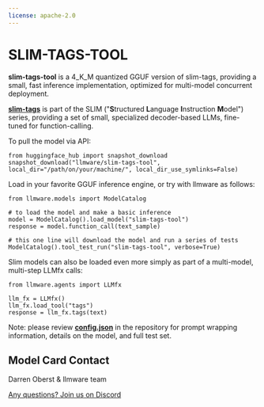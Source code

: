 ```yaml
---
license: apache-2.0
---
```


# SLIM-TAGS-TOOL

<!-- Provide a quick summary of what the model is/does. -->


**slim-tags-tool** is a 4_K_M quantized GGUF version of slim-tags, providing a small, fast inference implementation, optimized for multi-model concurrent deployment.  

[**slim-tags**](https://huggingface.co/llmware/slim-tags) is part of the SLIM ("**S**tructured **L**anguage **I**nstruction **M**odel") series, providing a set of small, specialized decoder-based LLMs, fine-tuned for function-calling.

To pull the model via API:  

    from huggingface_hub import snapshot_download           
    snapshot_download("llmware/slim-tags-tool", local_dir="/path/on/your/machine/", local_dir_use_symlinks=False)  
    

Load in your favorite GGUF inference engine, or try with llmware as follows:

    from llmware.models import ModelCatalog  
    
    # to load the model and make a basic inference
    model = ModelCatalog().load_model("slim-tags-tool")
    response = model.function_call(text_sample)  

    # this one line will download the model and run a series of tests
    ModelCatalog().tool_test_run("slim-tags-tool", verbose=True)  


Slim models can also be loaded even more simply as part of a multi-model, multi-step LLMfx calls:

    from llmware.agents import LLMfx

    llm_fx = LLMfx()
    llm_fx.load_tool("tags")
    response = llm_fx.tags(text)  


Note: please review [**config.json**](https://huggingface.co/llmware/slim-tags-tool/blob/main/config.json) in the repository for prompt wrapping information, details on the model, and full test set.  


## Model Card Contact

Darren Oberst & llmware team  

[Any questions? Join us on Discord](https://discord.gg/MhZn5Nc39h)
